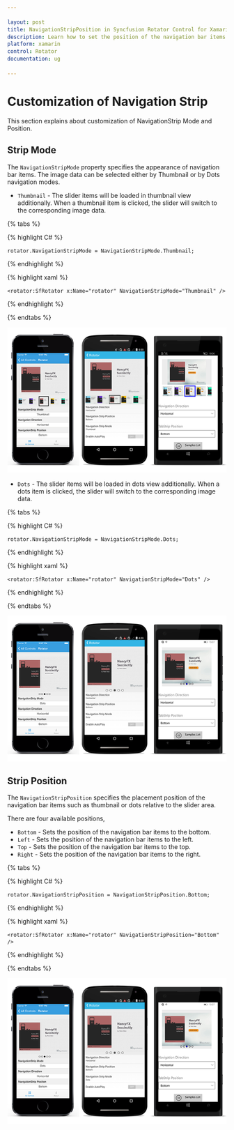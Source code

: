 ```yaml
---

layout: post
title: NavigationStripPosition in Syncfusion Rotator Control for Xamarin.Forms 
description: Learn how to set the position of the navigation bar items in Rotator control
platform: xamarin 
control: Rotator
documentation: ug

---
```


# Customization of Navigation Strip

This section explains about customization of NavigationStrip Mode and Position. 

## Strip Mode

The `NavigationStripMode` property specifies the appearance of navigation bar items. The image data can be selected either by Thumbnail or by Dots navigation modes.

* `Thumbnail` - The slider items will be loaded in thumbnail view additionally. When a thumbnail item is clicked, the slider will switch to the corresponding image data.

{% tabs %}

{% highlight C# %}

	rotator.NavigationStripMode = NavigationStripMode.Thumbnail;	

{% endhighlight %}

{% highlight xaml %}

	<rotator:SfRotator x:Name="rotator" NavigationStripMode="Thumbnail" />
	
{% endhighlight %}

{% endtabs %}

![](images/thumbnail.png)

* `Dots` - The slider items will be loaded in dots view additionally. When a dots item is clicked, the slider will switch to the corresponding image data.

{% tabs %}

{% highlight C# %}

	rotator.NavigationStripMode = NavigationStripMode.Dots;	

{% endhighlight %}

{% highlight xaml %}

	<rotator:SfRotator x:Name="rotator" NavigationStripMode="Dots" />
	
{% endhighlight %}

{% endtabs %}

![](images/dots.png)


## Strip Position

The `NavigationStripPosition` specifies the placement position of the navigation bar items such as thumbnail or dots relative to the slider area. 

There are four available positions,

* `Bottom` - Sets the position of the navigation bar items to the bottom.
* `Left` - Sets the position of the navigation bar items to the left.
* `Top` - Sets the position of the navigation bar items to the top.
* `Right` - Sets the position of the navigation bar items to the right.

{% tabs %}

{% highlight C# %}

	rotator.NavigationStripPosition = NavigationStripPosition.Bottom;

{% endhighlight %}

{% highlight xaml %}

	<rotator:SfRotator x:Name="rotator" NavigationStripPosition="Bottom" />
	
{% endhighlight %}

{% endtabs %}


![](images/tabstrip.png)
